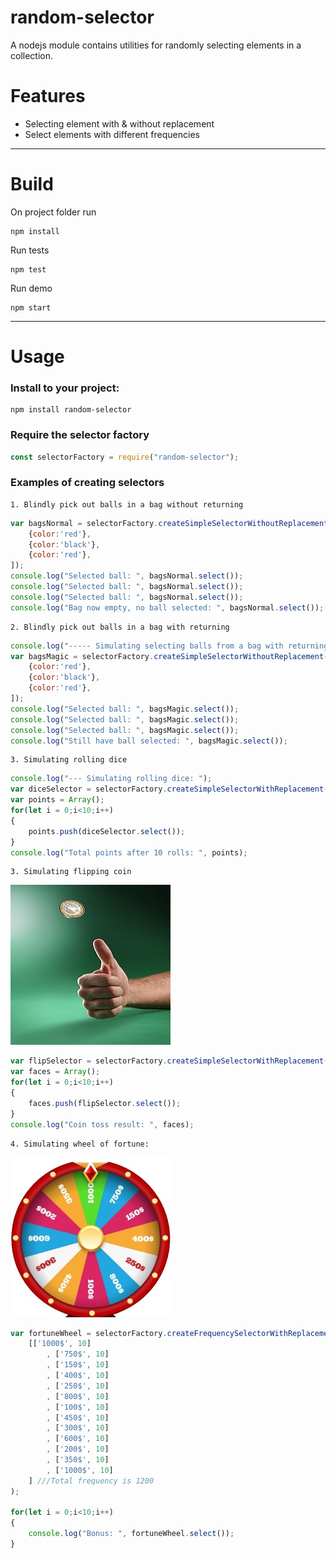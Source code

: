 # random-selector
A nodejs module contains utilities for randomly selecting elements in a collection.

# Features
- Selecting element with & without replacement 
- Select elements with different frequencies
---
# Build
On project folder run
```npm
npm install
```
Run tests
```npm
npm test
```
Run demo
```npm
npm start
```

---
# Usage

### Install to your project:
```npm
npm install random-selector
```

### Require the selector factory
```javascript
const selectorFactory = require("random-selector");
```

### Examples of creating selectors
    
    1. Blindly pick out balls in a bag without returning
```javascript
var bagsNormal = selectorFactory.createSimpleSelectorWithoutReplacement([
    {color:'red'}, 
    {color:'black'}, 
    {color:'red'}, 
]);
console.log("Selected ball: ", bagsNormal.select());
console.log("Selected ball: ", bagsNormal.select());
console.log("Selected ball: ", bagsNormal.select());
console.log("Bag now empty, no ball selected: ", bagsNormal.select());
```
    2. Blindly pick out balls in a bag with returning
```javascript
console.log("----- Simulating selecting balls from a bag with returning: ");
var bagsMagic = selectorFactory.createSimpleSelectorWithoutReplacement([
    {color:'red'}, 
    {color:'black'}, 
    {color:'red'}, 
]);
console.log("Selected ball: ", bagsMagic.select());
console.log("Selected ball: ", bagsMagic.select());
console.log("Selected ball: ", bagsMagic.select());
console.log("Still have ball selected: ", bagsMagic.select());
```
    3. Simulating rolling dice
```javascript
console.log("--- Simulating rolling dice: ");
var diceSelector = selectorFactory.createSimpleSelectorWithReplacement([1, 2, 3, 4, 5, 6]);
var points = Array();
for(let i = 0;i<10;i++)
{
    points.push(diceSelector.select());
}
console.log("Total points after 10 rolls: ", points);

```
    3. Simulating flipping coin
![Image of flipping coin](./doc/img/fipping_coin.jpg)
```javascript
var flipSelector = selectorFactory.createSimpleSelectorWithReplacement(['Head', 'Tail']);
var faces = Array();
for(let i = 0;i<10;i++)
{
    faces.push(flipSelector.select());
}
console.log("Coin toss result: ", faces);
```
    
    4. Simulating wheel of fortune:
![Image Wheel of Fortune](./doc/img/wheel_fortune.jpg)
```javascript
var fortuneWheel = selectorFactory.createFrequencySelectorWithReplacement(
    [['1000$', 10]
        , ['750$', 10]
        , ['150$', 10]
        , ['400$', 10]
        , ['250$', 10]
        , ['800$', 10]
        , ['100$', 10]
        , ['450$', 10]
        , ['300$', 10]
        , ['600$', 10]
        , ['200$', 10]
        , ['350$', 10]
        , ['1000$', 10]
    ] ///Total frequency is 1200
);

for(let i = 0;i<10;i++)
{
    console.log("Bonus: ", fortuneWheel.select());
}
```    


    
    
    
